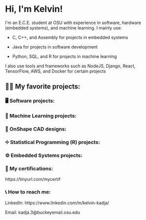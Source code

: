 <h1>Hi, I'm Kelvin! </h1>

<p>I'm an E.C.E. student at OSU with experience in software, hardware (embedded systems), and machine learning. I mainly use: </p>
<ul>
<li><p>C, C++, and Assembly for projects in embedded systems </p></li>
<li><p>Java for projects in software development </p></li>
<li><p>Python, SQL, and R for projects in machine learning </p></li>
</ul>
<p>I also use tools and frameworks such as NodeJS, Django, React, TensorFlow, AWS, and Docker for certain projects </p>

<h2>🧑‍💻 My favorite projects: </h3>

<h3>🖥️ Software projects: </h3>

<h3>🤖 Machine Learning projects: </h3>

<h3>🦾 OnShape CAD designs: </h3>

<h3>➗ Statistical Programming (R) projects: </h3>

<h3>⚙️ Embedded Systems projects: </h3>

<h3>📄 My certifications: </h3>
https://tinyurl.com/mycertif

<h3>📞 How to reach me: </h3>
<p>LinkedIn: https://www.linkedin.com/in/kelvin-kadja/ </p>
<p>Email: kadja.3@buckeyemail.osu.edu </p>
